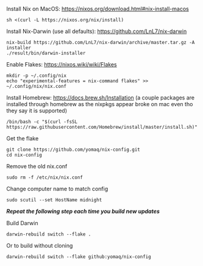 Install Nix on MacOS:
https://nixos.org/download.html#nix-install-macos
```
sh <(curl -L https://nixos.org/nix/install)
```
Install Nix-Darwin (use all defaults):
https://github.com/LnL7/nix-darwin
```
nix-build https://github.com/LnL7/nix-darwin/archive/master.tar.gz -A installer
./result/bin/darwin-installer
```
Enable Flakes:
https://nixos.wiki/wiki/Flakes
```
mkdir -p ~/.config/nix
echo "experimental-features = nix-command flakes" >> ~/.config/nix/nix.conf
```
Install Homebrew: https://docs.brew.sh/Installation
(a couple packages are installed through homebrew as the nixpkgs appear broke on mac even tho they say it is supported)
```
/bin/bash -c "$(curl -fsSL https://raw.githubusercontent.com/Homebrew/install/master/install.sh)"
```
Get the flake
```
git clone https://github.com/yomaq/nix-config.git
cd nix-config
```
Remove the old nix.conf 
```
sudo rm -f /etc/nix/nix.conf
```
Change computer name to match config
```
sudo scutil --set HostName midnight
```
***Repeat the following step each time you build new updates***

Build Darwin
```
darwin-rebuild switch --flake .
```
Or to build without cloning
```
darwin-rebuild switch --flake github:yomaq/nix-config
```

